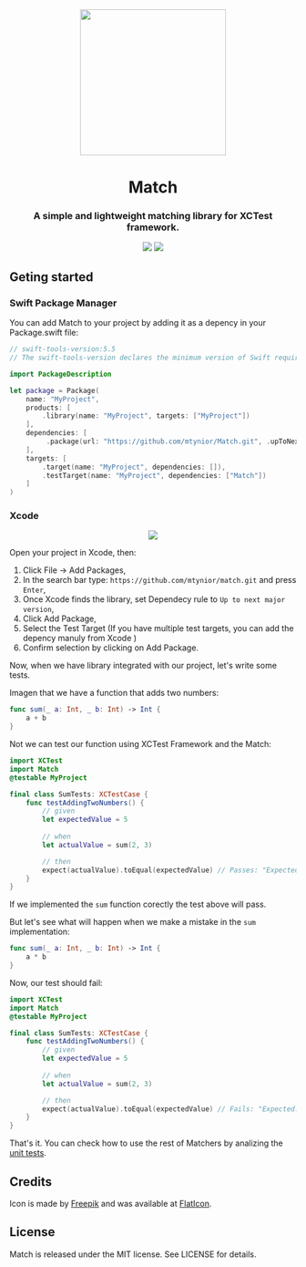 
<div align="center">
    <img src="https://res.cloudinary.com/mtynior/image/upload/v1634743098/development/match_logo.png" width="256">
    <h1>Match</h1>
    <h3>A simple and lightweight matching library for XCTest framework.</h3>
</div>

<p align="center">
  <img src="https://img.shields.io/badge/language-Swift-orange" />
  <img src="https://img.shields.io/badge/license-MIT-blue.svg" />
</p>

## Geting started 

### Swift Package Manager
You can add Match to your project by adding it as a depency in your Package.swift file:
```swift
// swift-tools-version:5.5
// The swift-tools-version declares the minimum version of Swift required to build this package.

import PackageDescription

let package = Package(
    name: "MyProject",
    products: [
        .library(name: "MyProject", targets: ["MyProject"])
    ],
    dependencies: [
         .package(url: "https://github.com/mtynior/Match.git", .upToNextMajor(from: "0.5.0")),
    ],
    targets: [
        .target(name: "MyProject", dependencies: []),
        .testTarget(name: "MyProject", dependencies: ["Match"])
    ]
)

```

### Xcode

<p align="center">
    <img src="https://res.cloudinary.com/mtynior/image/upload/v1634748957/development/match_xcode_oleolc.jpg">
</p>


Open your project in Xcode, then:
1. Click File -> Add Packages,
2. In the search bar type: `https://github.com/mtynior/match.git` and press `Enter`,
3. Once Xcode finds the library, set Dependecy rule to `Up to next major version`,
4. Click Add Package,
5. Select the Test Target (If you have multiple test targets, you can add the depency manuly from Xcode )
6. Confirm selection by clicking on Add Package.

Now, when we have library integrated with our project, let's write some tests.

Imagen that we have a function that adds two numbers:
```swift
func sum(_ a: Int, _ b: Int) -> Int {
    a + b
}
```

Not we can test our function using XCTest Framework and the Match:
```swift
import XCTest
import Match
@testable MyProject

final class SumTests: XCTestCase {
    func testAddingTwoNumbers() {
        // given
        let expectedValue = 5
        
        // when
        let actualValue = sum(2, 3)

        // then
        expect(actualValue).toEqual(expectedValue) // Passes: "Expected: 5 is equal to received: 5"
    }
}
```

If we implemented the `sum` function corectly the test above will pass.

But let's see what will happen when we make a mistake in the `sum` implementation:
```swift
func sum(_ a: Int, _ b: Int) -> Int {
    a * b
}
```

Now, our test should fail:
```swift
import XCTest
import Match
@testable MyProject

final class SumTests: XCTestCase {
    func testAddingTwoNumbers() {
        // given
        let expectedValue = 5 
        
        // when
        let actualValue = sum(2, 3)

        // then
        expect(actualValue).toEqual(expectedValue) // Fails: "Expected: 5 to be equal to received: 6"
    }
}
```

That's it. You can check how to use the rest of Matchers by analizing the [unit tests](https://github.com/mtynior/match/tree/develop/Tests/MatchTests/Matchers).

## Credits
Icon is made by [Freepik](https://www.freepik.com) and was available at [FlatIcon](https://www.flaticon.com/free-icon/matches_208364).

## License
Match is released under the MIT license. See LICENSE for details.